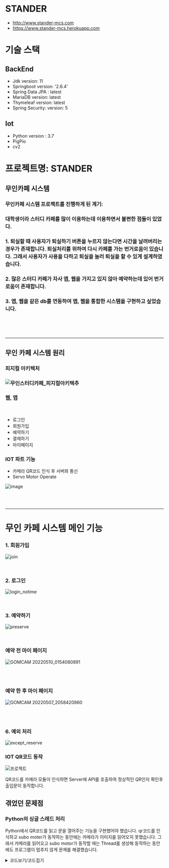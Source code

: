# STANDER

 - http://www.stander-mcs.com
 - https://www.stander-mcs.herokuapp.com

# 기술 스택

## BackEnd
 - Jdk version: 11
 - Springboot version: '2.6.4'
 - Spring Data JPA : latest
 - MariaDB version: latest
 - Thymeleaf version: latest
 - Spring Security: version: 5

## Iot
 - Python version : 3.7
 - PigPio
 - cv2
 
<h1>프로젝트명: STANDER </h1>

<h2> 무인카페 시스템</h2>
<h3>무인카페 시스템 프로젝트를 진행하게 된 계기:</h3>
<h3>대학생이라 스터디 카페를 많이 이용하는데 이용하면서 불편한 점들이 있었다.</h3>
<h3>1. 퇴실할 때 사용자가 퇴실하기 버튼을 누르지 않는다면 시간을 날려버리는 경우가 존재합니다.
퇴실처리를 위하여 다시 카페를 가는 번거로움이 있습니다. 그래서 사용자가 사용을 다하고 퇴실을 눌러 퇴실을 할 수 있게 설계하였습니다.</h3>
<h3>2. 많은 스터디 카페가 자사 앱, 웹을 가지고 있지 않아 예약하는데 있어 번거로움이 존재합니다. </h3>
<h3>3. 앱, 웹을 같은 db를 연동하여 앱, 웹을 통합한 시스템을 구현하고 싶었습니다.</h3>
<br><br><br>
<hr>
<h2>무인 카페 시스템 원리</h2>

<h3>피지컬 아키텍처<h3>
    
![무인스터디카페_피지컬아키텍추](https://github.com/zmfpdl64/StudyCafe-AWS/assets/69797420/aa645ad6-7d6b-4ffc-a91d-2e39c3b91554)
  
  
<h3>웹, 앱</h3>
    <br>
     
 - 로그인
 - 회원가입
 - 예약하기
 - 결제하기
 - 마이페이지</h4>

<h3>IOT 파트 기능</h3>

 - 카메라 QR코드 인식 후 서버와 통신
 - Servo Motor Operate

![image](https://user-images.githubusercontent.com/69797420/170821953-00fb6f58-c560-4559-ab70-2354c46ab1e8.png)

<br><br>
<hr>

<h1> 무인 카페 시스템 메인 기능</h1>

<h3>1. 회원가입</h3>

![join](https://user-images.githubusercontent.com/69797420/170821105-ac4451cd-bbc1-42ca-a916-48cc8a11fc67.gif)


<br>
<h3>2. 로그인</h3>

![login_notime](https://user-images.githubusercontent.com/69797420/170821109-4c2132aa-c9da-4800-842c-78a116d5306e.gif)


<br>
<h3>3. 예약하기</h3>

![preserve](https://user-images.githubusercontent.com/69797420/170821111-60f42a37-bc4b-45e1-b04c-514631de6b8f.gif)


<br>
<h3>예약 전 마이 페이지</h3>
    
    
![GOMCAM 20220510_0154080891](https://user-images.githubusercontent.com/69797420/170823306-47ce36ac-7f7d-49ff-ad16-0e9c3c0dcac8.png)
    
    
<br><br>

<h3>예약 한 후 마이 페이지</h3>
    
    
![GOMCAM 20220507_2058420860](https://user-images.githubusercontent.com/69797420/170823324-a0336188-24d5-4ef9-a16c-9d0fa625ff22.png)

    
<br>

<br>
<h3>6. 예외 처리</h3>

![except_reserve](https://user-images.githubusercontent.com/69797420/170821103-3b416e1c-265d-425d-af32-cf8c566bbe96.gif)

<h3>IOT QR코드 동작</h3>

![프로젝트](https://github.com/user-attachments/assets/b2b6c4d2-ecef-4f29-ae98-c8606a381d7a)

QR코드를 카메라 모듈이 인식하면 Server에 API를 호출하여 정상적인 QR인지 확인후 출입문이 동작합니다.
 
## 겪었던 문제점
 
### Python의 싱글 스레드 처리
 
 Python에서 QR코드를 읽고 문을 열어주는 기능을 구현했어야 했습니다.
 qr코드를 인식하고 subo moter가 동작하는 동안에는 카메라가 이미지를 읽어오지 못했습니다.
 그래서 카메라를 읽어오고 subo motor가 동작할 때는 Thread를 생성해 동작하는 동안에도 프로그램이 멈추지 않게 문제를 해결했습니다.
 
 <details>
  <summary>코드보기/코드접기</summary>
  
  ```python
  
    import cv2  #이미지 처리를 위한 모듈이다
    from urllib .request import urlopen  #서버와 통신하기 위한 라이브러리
    import pigpio  #서브모터를 동작시키기 위한 라이브러리
    from time import sleep  #시간 관리하는 라이브러리
    import time
    import threading   #쓰레드 라이브러리

    start = time .time ()
    end = time .time ()
    pi = pigpio .pi()
    #while True:
    pi .set_servo_pulsewidth(18 ,0 )  #18번 핀을 이용한다
    sleep (1 )
    # initalize the cam
    cap = cv2 .VideoCapture(0 )    #카메라 모듈을 실시간 스트림으로 동작시킨다.
    # initialize the cv2 QRCode detector
    detector = cv2 .QRCodeDetector() #이미지를 디코딩한다
    while True :
       start = time .time () 
       _, img = cap .read()   #이미지를 읽어들인다.
       # detect and decode
       data , bbox , _ = detector .detectAndDecode(img )  #qr코드의 스트링을 읽어들인다.
       # check if there is a QRCode in the image
       if data and ((start - end )//1 >5 ):        #5초 동안 실행하지 않고 data가 존재할 때 실행된다.
         end = time .time ()
         try :
           response = urlopen (data ).read().decode('utf-8') #qr스트링을 읽어서 url로 이동한다.
           if response == "ok":   #해당 url로 이동했을 때 ok 신호가 왔을 때 실행된다.
             t = threading .Thread (target =servo , args =(500 , 1500 ))   #쓰레드를 생성한다. 
             t .start ()                        #쓰레드를 실행한다.
             print (response )
           else :
             print ("QR코드가 없습니다")
         except :
           response = "fail"
           print ('예외 발생')

       def servo (low , high ):    #문이 열리는 동작을 한다.
         for i in range (500 , 1500 ):
           pi .set_servo_pulsewidth(18 , i )
           sleep (0.0005 )
         sleep (5 )
         for i in range (1500 , 500 , -1 ):
           pi .set_servo_pulsewidth(18 , i )
           sleep (0.0005 )

         #break
       # display the result
       cv2 .imshow("QRCODEscanner", img )   #화면에 카메라 영상이 출력된다.
       if cv2 .waitKey(1 ) == ord ("q"):  #q를 누르면 프로그램이 종료된다.
         break

    cap .release()  
    cv2 .destroyAllWindows() #화면을 종료시킨다.
 ```
 
 </details>


